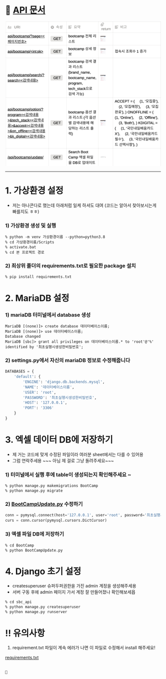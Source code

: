 # 📄 [API 문서 ](https://www.notion.so/115c8836a57544c28a0a50d62442548d)

![img.png](img.png)

---
# 1. 가상환경 설정

- 저는 아나콘다로 했는데 아래처럼 일케 하셔도 대여 (코드는 알아서 찾아보시는게 빠를지도 ㅎㅎ)

### 1) 가상환경 생성 및 실행

```
% python -m venv 가상환경이름 --python=python3.8
% cd 가상환경이름/Scripts
% activate.bat 
% cd 본 프로젝트 경로 

```

### 2) 최상위 폴더의 requirements.txt로 필요한 package 설치

```
% pip install requirements.txt
```

# 2. MariaDB 설정

### 1) mariaDB 터미널에서 database 생성

```
MariaDB [(none)]> create database 데이터베이스이름;
MariaDB [(none)]> use 데이터베이스이름;
Database changed
MariaDB [sbc]> grant all privileges on 데이터베이스이름.* to 'root'@'%' identified by '최초실행시생성한비밀번호';
```

### 2) settings.py에서 자신의 mariaDB 정보로 수정해줍니다

```python
DATABASES = {
    'default': {
        'ENGINE': 'django.db.backends.mysql',
        'NAME': '데이터베이스이름',
        'USER': 'root',
        'PASSWORD': '최초실행시생성한비밀번호',
        'HOST': '127.0.0.1',
        'PORT': '3306'
    }
}
```

# 3.  엑셀 데이터 DB에 저장하기

- 제 거는 코드에 맞게 수정된 파일이라 여러분 sheet에서는 다를 수 있어용
- 그럼 연락주세용 ~~~ 아님 제 걸로 그냥 돌려주세요~~~

### 1) 터미널에서 실행 후에 table이 생성되는지 확인해주세요 ~

```
% python manage.py makemigrations BootCamp
% python manage.py migrate 
```

### 2) [BootCampUpdate.py](http://BootCampUpdate.py) 수정하기

```python
conn = pymysql.connect(host='127.0.0.1', user='root', password='최초실행시생성한비밀번호', db='sbc')
curs = conn.cursor(pymysql.cursors.DictCursor)
```


### 3) 엑셀 파일 DB에 저장하기
```
% cd BootCamp
% python BootCampUpdate.py 
```


# 4. Django 초기 설정

- createsuperuser 슈퍼두퍼권한을 가진 admin 계정을 생성해주세용
- 서버 구동 후에 admin 페이지 가서 계정 잘 만들어졌나 확인해보세욥

```
% cd sbc_api
% python manage.py createsuperuser 
% python manage.py runserver 
```

# ‼️ 유의사항 

1) requirement.txt 파일이 계속 에러가 나면 이 파일로 수정해서 install 해주세요!

[requirements.txt](https://s3-us-west-2.amazonaws.com/secure.notion-static.com/8302aa1f-f046-4fc9-bd15-52dbf3347140/requirements.txt)

                                                                            🔽